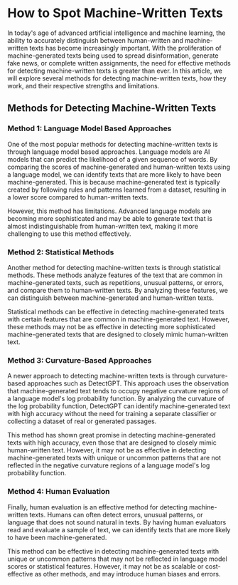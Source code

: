 # How to Spot Machine-Written Texts

In today's age of advanced artificial intelligence and machine learning, the ability to accurately distinguish between human-written and machine-written texts has become increasingly important. With the proliferation of machine-generated texts being used to spread disinformation, generate fake news, or complete written assignments, the need for effective methods for detecting machine-written texts is greater than ever. In this article, we will explore several methods for detecting machine-written texts, how they work, and their respective strengths and limitations.

## Methods for Detecting Machine-Written Texts

### Method 1: Language Model Based Approaches

One of the most popular methods for detecting machine-written texts is through language model based approaches. Language models are AI models that can predict the likelihood of a given sequence of words. By comparing the scores of machine-generated and human-written texts using a language model, we can identify texts that are more likely to have been machine-generated. This is because machine-generated text is typically created by following rules and patterns learned from a dataset, resulting in a lower score compared to human-written texts.

However, this method has limitations. Advanced language models are becoming more sophisticated and may be able to generate text that is almost indistinguishable from human-written text, making it more challenging to use this method effectively.

### Method 2: Statistical Methods

Another method for detecting machine-written texts is through statistical methods. These methods analyze features of the text that are common in machine-generated texts, such as repetitions, unusual patterns, or errors, and compare them to human-written texts. By analyzing these features, we can distinguish between machine-generated and human-written texts.

Statistical methods can be effective in detecting machine-generated texts with certain features that are common in machine-generated text. However, these methods may not be as effective in detecting more sophisticated machine-generated texts that are designed to closely mimic human-written text.

### Method 3: Curvature-Based Approaches

A newer approach to detecting machine-written texts is through curvature-based approaches such as DetectGPT. This approach uses the observation that machine-generated text tends to occupy negative curvature regions of a language model's log probability function. By analyzing the curvature of the log probability function, DetectGPT can identify machine-generated text with high accuracy without the need for training a separate classifier or collecting a dataset of real or generated passages.

This method has shown great promise in detecting machine-generated texts with high accuracy, even those that are designed to closely mimic human-written text. However, it may not be as effective in detecting machine-generated texts with unique or uncommon patterns that are not reflected in the negative curvature regions of a language model's log probability function.

### Method 4: Human Evaluation

Finally, human evaluation is an effective method for detecting machine-written texts. Humans can often detect errors, unusual patterns, or language that does not sound natural in texts. By having human evaluators read and evaluate a sample of text, we can identify texts that are more likely to have been machine-generated.

This method can be effective in detecting machine-generated texts with unique or uncommon patterns that may not be reflected in language model scores or statistical features. However, it may not be as scalable or cost-effective as other methods, and may introduce human biases and errors.
